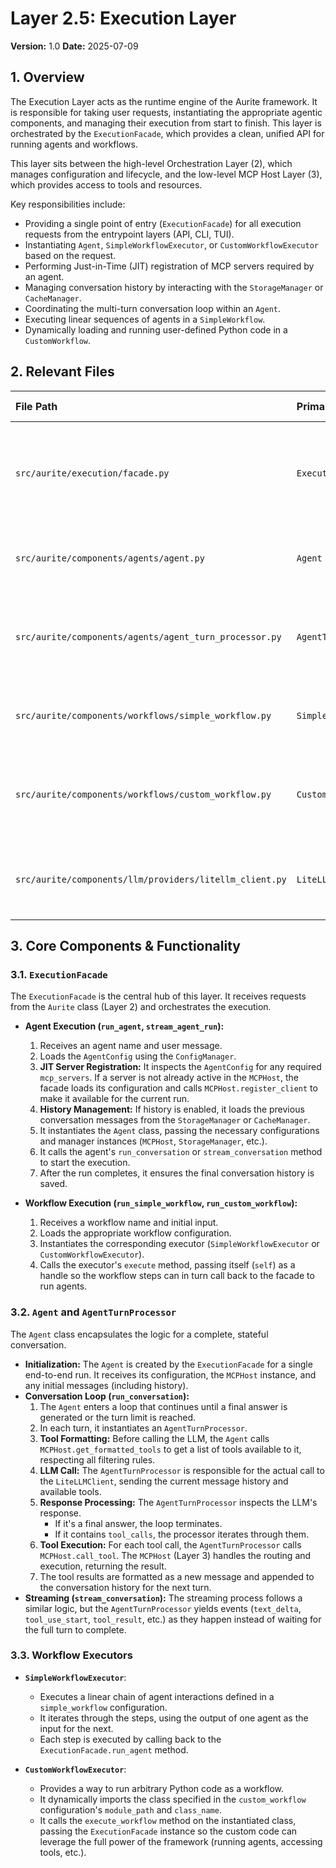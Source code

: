 # Layer 2.5: Execution Layer

**Version:** 1.0
**Date:** 2025-07-09

## 1. Overview

The Execution Layer acts as the runtime engine of the Aurite framework. It is responsible for taking user requests, instantiating the appropriate agentic components, and managing their execution from start to finish. This layer is orchestrated by the `ExecutionFacade`, which provides a clean, unified API for running agents and workflows.

This layer sits between the high-level Orchestration Layer (2), which manages configuration and lifecycle, and the low-level MCP Host Layer (3), which provides access to tools and resources.

Key responsibilities include:
*   Providing a single point of entry (`ExecutionFacade`) for all execution requests from the entrypoint layers (API, CLI, TUI).
*   Instantiating `Agent`, `SimpleWorkflowExecutor`, or `CustomWorkflowExecutor` based on the request.
*   Performing Just-in-Time (JIT) registration of MCP servers required by an agent.
*   Managing conversation history by interacting with the `StorageManager` or `CacheManager`.
*   Coordinating the multi-turn conversation loop within an `Agent`.
*   Executing linear sequences of agents in a `SimpleWorkflow`.
*   Dynamically loading and running user-defined Python code in a `CustomWorkflow`.

## 2. Relevant Files

| File Path                                           | Primary Class(es)          | Core Responsibility                                                              |
| :-------------------------------------------------- | :------------------------- | :------------------------------------------------------------------------------- |
| `src/aurite/execution/facade.py`                    | `ExecutionFacade`          | Unified API for running all component types. Manages JIT server registration and history. |
| `src/aurite/components/agents/agent.py`             | `Agent`                    | Manages the full lifecycle of a multi-turn conversation with an LLM.             |
| `src/aurite/components/agents/agent_turn_processor.py`| `AgentTurnProcessor`       | Handles the logic for a single request-response turn within an agent's loop.     |
| `src/aurite/components/workflows/simple_workflow.py`| `SimpleWorkflowExecutor`   | Executes a predefined, linear sequence of agent steps.                           |
| `src/aurite/components/workflows/custom_workflow.py`| `CustomWorkflowExecutor`   | Dynamically loads and executes user-defined Python code for complex workflows.   |
| `src/aurite/components/llm/providers/litellm_client.py`| `LiteLLMClient`            | A wrapper around the `litellm` library providing a consistent LLM interface.     |

## 3. Core Components & Functionality

### 3.1. `ExecutionFacade`

The `ExecutionFacade` is the central hub of this layer. It receives requests from the `Aurite` class (Layer 2) and orchestrates the execution.

*   **Agent Execution (`run_agent`, `stream_agent_run`):**
    1.  Receives an agent name and user message.
    2.  Loads the `AgentConfig` using the `ConfigManager`.
    3.  **JIT Server Registration:** It inspects the `AgentConfig` for any required `mcp_servers`. If a server is not already active in the `MCPHost`, the facade loads its configuration and calls `MCPHost.register_client` to make it available for the current run.
    4.  **History Management:** If history is enabled, it loads the previous conversation messages from the `StorageManager` or `CacheManager`.
    5.  It instantiates the `Agent` class, passing the necessary configurations and manager instances (`MCPHost`, `StorageManager`, etc.).
    6.  It calls the agent's `run_conversation` or `stream_conversation` method to start the execution.
    7.  After the run completes, it ensures the final conversation history is saved.

*   **Workflow Execution (`run_simple_workflow`, `run_custom_workflow`):**
    1.  Receives a workflow name and initial input.
    2.  Loads the appropriate workflow configuration.
    3.  Instantiates the corresponding executor (`SimpleWorkflowExecutor` or `CustomWorkflowExecutor`).
    4.  Calls the executor's `execute` method, passing itself (`self`) as a handle so the workflow steps can in turn call back to the facade to run agents.

### 3.2. `Agent` and `AgentTurnProcessor`

The `Agent` class encapsulates the logic for a complete, stateful conversation.

*   **Initialization:** The `Agent` is created by the `ExecutionFacade` for a single end-to-end run. It receives its configuration, the `MCPHost` instance, and any initial messages (including history).
*   **Conversation Loop (`run_conversation`):**
    1.  The `Agent` enters a loop that continues until a final answer is generated or the turn limit is reached.
    2.  In each turn, it instantiates an `AgentTurnProcessor`.
    3.  **Tool Formatting:** Before calling the LLM, the `Agent` calls `MCPHost.get_formatted_tools` to get a list of tools available to it, respecting all filtering rules.
    4.  **LLM Call:** The `AgentTurnProcessor` is responsible for the actual call to the `LiteLLMClient`, sending the current message history and available tools.
    5.  **Response Processing:** The `AgentTurnProcessor` inspects the LLM's response.
        *   If it's a final answer, the loop terminates.
        *   If it contains `tool_calls`, the processor iterates through them.
    6.  **Tool Execution:** For each tool call, the `AgentTurnProcessor` calls `MCPHost.call_tool`. The `MCPHost` (Layer 3) handles the routing and execution, returning the result.
    7.  The tool results are formatted as a new message and appended to the conversation history for the next turn.
*   **Streaming (`stream_conversation`):** The streaming process follows a similar logic, but the `AgentTurnProcessor` yields events (`text_delta`, `tool_use_start`, `tool_result`, etc.) as they happen instead of waiting for the full turn to complete.

### 3.3. Workflow Executors

*   **`SimpleWorkflowExecutor`**:
    *   Executes a linear chain of agent interactions defined in a `simple_workflow` configuration.
    *   It iterates through the steps, using the output of one agent as the input for the next.
    *   Each step is executed by calling back to the `ExecutionFacade.run_agent` method.

*   **`CustomWorkflowExecutor`**:
    *   Provides a way to run arbitrary Python code as a workflow.
    *   It dynamically imports the class specified in the `custom_workflow` configuration's `module_path` and `class_name`.
    *   It calls the `execute_workflow` method on the instantiated class, passing the `ExecutionFacade` instance so the custom code can leverage the full power of the framework (running agents, accessing tools, etc.).
